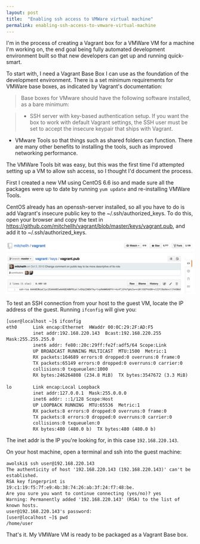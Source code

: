 ```yaml
---
layout: post
title:  "Enabling ssh access to VMWare virtual machine"
permalink: enabling-ssh-access-to-vmware-virtual-machine
---
```


I'm in the process of creating a Vagrant box for a VMWare VM for a machine I'm working on, the end goal being fully automated development environment built so that new developers can get up and running quick-smart.

To start with, I need a Vagrant Base Box I can use as the foundation of the development environment. There is a set minimum requirements for VMWare base boxes, as indicated by Vagrant's documentation:

> Base boxes for VMware should have the following software installed, as a bare minimum:

> * SSH server with key-based authentication setup. If you want the box to work with default Vagrant settings, the SSH user must be set to accept the insecure keypair that ships with Vagrant.
* VMware Tools so that things such as shared folders can function. There are many other benefits to installing the tools, such as improved networking performance.

The VMWare Tools bit was easy, but this was the first time I'd attempted setting up a VM to allow ssh access, so I thought I'd document the process. 

First I created a new VM using CentOS 6.6 iso and made sure all the packages were up to date by running `yum update` and re-installing VMWare Tools.

CentOS already has an openssh-server installed, so all you have to do is add Vagrant's insecure public key to the ~/.ssh/authorized\_keys.  To do this, open your browser and copy the text in https://github.com/mitchellh/vagrant/blob/master/keys/vagrant.pub, and add it to ~/.ssh/authorized_keys.

![Vagrant insecure ssh public key](/assets/img/2015-07-22-vagrant-public-ssh-key.png)

To test an SSH connection from your host to the guest VM, locate the IP address of the guest. Running `ifconfig` will give you:

```
[user@localhost ~]$ ifconfig
eth0      Link encap:Ethernet  HWaddr 00:0C:29:2F:AD:F5  
          inet addr:192.168.220.143  Bcast:192.168.220.255  Mask:255.255.255.0
          inet6 addr: fe80::20c:29ff:fe2f:adf5/64 Scope:Link
          UP BROADCAST RUNNING MULTICAST  MTU:1500  Metric:1
          RX packets:164689 errors:0 dropped:0 overruns:0 frame:0
          TX packets:65149 errors:0 dropped:0 overruns:0 carrier:0
          collisions:0 txqueuelen:1000 
          RX bytes:246264808 (234.8 MiB)  TX bytes:3547672 (3.3 MiB)

lo        Link encap:Local Loopback  
          inet addr:127.0.0.1  Mask:255.0.0.0
          inet6 addr: ::1/128 Scope:Host
          UP LOOPBACK RUNNING  MTU:65536  Metric:1
          RX packets:8 errors:0 dropped:0 overruns:0 frame:0
          TX packets:8 errors:0 dropped:0 overruns:0 carrier:0
          collisions:0 txqueuelen:0 
          RX bytes:480 (480.0 b)  TX bytes:480 (480.0 b)
```

The inet addr is the IP you're looking for, in this case `192.168.220.143`.

On your host machine, open a terminal and ssh into the guest machine:

```
awolski$ ssh user@192.168.220.143
The authenticity of host '192.168.220.143 (192.168.220.143)' can't be established.
RSA key fingerprint is 19:c1:19:f5:7f:e9:4b:38:74:26:ab:3f:24:f7:48:be.
Are you sure you want to continue connecting (yes/no)? yes
Warning: Permanently added '192.168.220.143' (RSA) to the list of known hosts.
user@192.168.220.143's password: 
[user@localhost ~]$ pwd
/home/user
```

That's it. My VMWare VM is ready to be packaged as a Vagrant Base box.